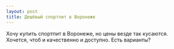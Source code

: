 ```yaml
---
layout: post 
title: Дешёвый спортпит в Воронеже 
--- 
```

Хочу купить спортпит в Воронеже, но цены везде так кусаются. Хочется, чтоб и качественно и доступно. Есть варианты?